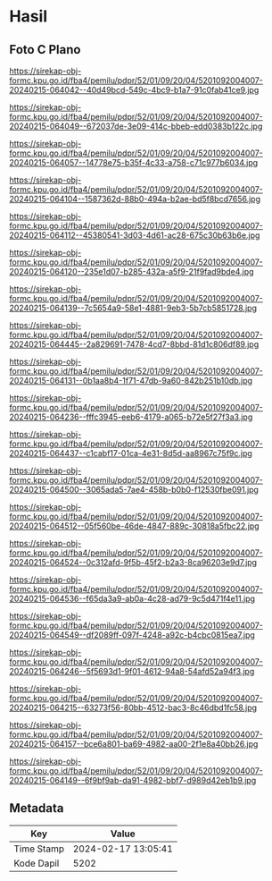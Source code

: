 # Hasil

## Foto C Plano

https://sirekap-obj-formc.kpu.go.id/fba4/pemilu/pdpr/52/01/09/20/04/5201092004007-20240215-064042--40d49bcd-549c-4bc9-b1a7-91c0fab41ce9.jpg

https://sirekap-obj-formc.kpu.go.id/fba4/pemilu/pdpr/52/01/09/20/04/5201092004007-20240215-064049--672037de-3e09-414c-bbeb-edd0383b122c.jpg

https://sirekap-obj-formc.kpu.go.id/fba4/pemilu/pdpr/52/01/09/20/04/5201092004007-20240215-064057--14778e75-b35f-4c33-a758-c71c977b6034.jpg

https://sirekap-obj-formc.kpu.go.id/fba4/pemilu/pdpr/52/01/09/20/04/5201092004007-20240215-064104--1587362d-88b0-494a-b2ae-bd5f8bcd7656.jpg

https://sirekap-obj-formc.kpu.go.id/fba4/pemilu/pdpr/52/01/09/20/04/5201092004007-20240215-064112--45380541-3d03-4d61-ac28-675c30b63b6e.jpg

https://sirekap-obj-formc.kpu.go.id/fba4/pemilu/pdpr/52/01/09/20/04/5201092004007-20240215-064120--235e1d07-b285-432a-a5f9-21f9fad9bde4.jpg

https://sirekap-obj-formc.kpu.go.id/fba4/pemilu/pdpr/52/01/09/20/04/5201092004007-20240215-064139--7c5654a9-58e1-4881-9eb3-5b7cb5851728.jpg

https://sirekap-obj-formc.kpu.go.id/fba4/pemilu/pdpr/52/01/09/20/04/5201092004007-20240215-064445--2a829691-7478-4cd7-8bbd-81d1c806df89.jpg

https://sirekap-obj-formc.kpu.go.id/fba4/pemilu/pdpr/52/01/09/20/04/5201092004007-20240215-064131--0b1aa8b4-1f71-47db-9a60-842b251b10db.jpg

https://sirekap-obj-formc.kpu.go.id/fba4/pemilu/pdpr/52/01/09/20/04/5201092004007-20240215-064236--fffc3945-eeb6-4179-a065-b72e5f27f3a3.jpg

https://sirekap-obj-formc.kpu.go.id/fba4/pemilu/pdpr/52/01/09/20/04/5201092004007-20240215-064437--c1cabf17-01ca-4e31-8d5d-aa8967c75f9c.jpg

https://sirekap-obj-formc.kpu.go.id/fba4/pemilu/pdpr/52/01/09/20/04/5201092004007-20240215-064500--3065ada5-7ae4-458b-b0b0-f12530fbe091.jpg

https://sirekap-obj-formc.kpu.go.id/fba4/pemilu/pdpr/52/01/09/20/04/5201092004007-20240215-064512--05f560be-46de-4847-889c-30818a5fbc22.jpg

https://sirekap-obj-formc.kpu.go.id/fba4/pemilu/pdpr/52/01/09/20/04/5201092004007-20240215-064524--0c312afd-9f5b-45f2-b2a3-8ca96203e9d7.jpg

https://sirekap-obj-formc.kpu.go.id/fba4/pemilu/pdpr/52/01/09/20/04/5201092004007-20240215-064536--f65da3a9-ab0a-4c28-ad79-9c5d471f4e11.jpg

https://sirekap-obj-formc.kpu.go.id/fba4/pemilu/pdpr/52/01/09/20/04/5201092004007-20240215-064549--df2089ff-097f-4248-a92c-b4cbc0815ea7.jpg

https://sirekap-obj-formc.kpu.go.id/fba4/pemilu/pdpr/52/01/09/20/04/5201092004007-20240215-064246--5f5693d1-9f01-4612-94a8-54afd52a94f3.jpg

https://sirekap-obj-formc.kpu.go.id/fba4/pemilu/pdpr/52/01/09/20/04/5201092004007-20240215-064215--63273f56-80bb-4512-bac3-8c46dbd1fc58.jpg

https://sirekap-obj-formc.kpu.go.id/fba4/pemilu/pdpr/52/01/09/20/04/5201092004007-20240215-064157--bce6a801-ba69-4982-aa00-2f1e8a40bb26.jpg

https://sirekap-obj-formc.kpu.go.id/fba4/pemilu/pdpr/52/01/09/20/04/5201092004007-20240215-064149--6f9bf9ab-da91-4982-bbf7-d989d42eb1b9.jpg


## Metadata

| Key        | Value               |
| ---------- | ------------------- |
| Time Stamp | 2024-02-17 13:05:41 |
| Kode Dapil | 5202                |



